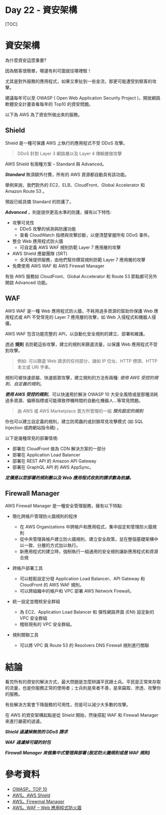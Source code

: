 # Day 22 - 資安架構


[TOC]

# 資安架構

為什麼資安這麼重要?

因為駭客很簡單，哪邊有利可圖就往哪裡駭！

尤其是對外服務的應用程式，如果又牽扯到一些金流，那更可能遭受到駭客的攻擊。

建議每年可以至 OWASP ( Open Web Application Security Project )，開放網路軟體安全計畫查看每年的 Top10 的資安問題。



以下為 AWS 為了資安所做出來的服務。

## Shield

Shield 是一種可保護 AWS 上執行的應用程式不受 DDoS 攻擊。

> DDoS 針對 Layer 3 網路層以及 Layer 4 傳輸層做攻擊



AWS Shield 有兩種方案 – Standard 與 Advanced。



***Standard*** 無須額外付費，所有的 AWS 資源都自動具有該功能。

舉例來說，我們對外的 EC2、ELB、CloudFront、Global Accelerator 和 Amazon Route 53 。

預設已經具備 Standard 的防護了。



***Advanced*** ，則是提供更高水準的防護，擁有以下特性:

- 攻擊可見性
  - DDoS 攻擊的偵測與防護功能
  - 查看 CloudWatch 指標與攻擊診斷，以便清楚掌握所有 DDoS 事件。
- 整合 Web 應用程式防火牆 
  - 可自定義 AWS WAF 規則防範 Layer 7 應用層的攻擊
- AWS Shield 應變團隊 (SRT) 
  - 全天候提供服務，由他們幫你撰寫規則防範 Layer 7 應用層的攻擊
- 免費使用 AWS WAF 和 AWS Firewall Manager



有些 AWS 服務如 CloudFront、Global Accelerator 和 Route 53 節點都可另外開啟 Advanced 功能。



## WAF

AWS WAF 是一種 Web 應用程式防火牆，不耗用過多資源的幫助你保護 Web 應用程式或 API 不受常見的 Layer 7 應用層的攻擊，如 Web 入侵程式和機器人侵擾。

AWS WAF 包含功能完整的 API，以自動化安全規則的建立、部署和維護。

透過 **規則** 去防範這些攻擊，建立的規則來篩選流量，以保護 Web 應用程式不受到攻擊。

> 例如: 可以篩選 Web 請求的任何部分，諸如 IP 位址、HTTP 標頭、HTTP 本文或 URI 字串。



規則可被快速部屬、快速抵禦攻擊，建立規則的方法有兩種: *使用 AWS 受控的規則*、*自定義的規則*。



***使用 AWS 受控的規則***，可以快速用於解決 OWASP 10 大安全風險或是那種消耗過多資源、偏移指標或可能導致停機時間的自動化機器人...等常見問題。

> 由 AWS 或 AWS Marketplace 賣方所管理的一組 ***預先設定的規則***



你也可以建立自定義的規則，建立防爬蟲的或封鎖常見攻擊模式 (如 SQL Injection 或跨網站指令碼) 。



以下是幾種常見的部署情境:

- 部署在 CloudFront 做為 CDN 解決方案的一部分
- 部署在 Application Load Balancer
- 部署在 REST API 的 Amazon API Gateway
- 部署在 GraphQL API 的 AWS AppSync。



***定價是以您部署的規則數以及  Web 應用程式收到的請求數為依據。***



## Firewall Manager

AWS Firewall Manager 是一種安全管理服務，擁有以下特點:

- 簡化跨帳戶管理防火牆規則的程序
  - 在 AWS Organizations 中跨帳戶和應用程式，集中設定和管理防火牆規則
  - 從中央管理員帳戶建立防火牆規則、建立安全政策，並在整個基礎架構中以一致、分層的方式加以執行。
  - 新應用程式的建立時，強制執行一組通用的安全規則讓新應用程式和資源合規
- 跨帳戶部署工具
  - 可以輕鬆設定分發 Application Load Balancer、API Gateway 和 CloudFront 的 AWS WAF 規則。
  - 可以跨組織中的帳戶和 VPC 部署 AWS Network Firewall。
- 統一設定並稽核安全群組
  - 為 EC2、Application Load Balancer 和 彈性網路界面 (ENI) 設定新的 VPC 安全群組
  - 稽核現有的 VPC 安全群組。

- 規則關聯工具
  - 可以將 VPC 與 Route 53 的 Resolvers DNS Firewall 規則進行關聯




# 結論

看完所有的資安的解決方式，最大問題是怎麼辨識平民跟士兵。平民是正常來存取的流量，也是你服務正常的使用者；士兵則是來者不善，是來竊取、滲透、攻擊你的服務。

有些解決方案會下降服務的可用性，但是可以減少大多數的攻擊。



在 AWS 的資安架構起點是從 Shield 開始，然後搭配 WAF 和 Firewall Manager  來進行嚴密的過濾。



***Shield  過濾掉無效的 DDoS 請求***

***WAF 過濾掉可疑的封包***

***Firewall Manager 來做集中式管理與部署 (設定防火牆規則或是 WAF 規則)***





# 參考資料

- [OWASP。TOP 10](https://owasp.org/Top10/zh_TW/)
- [AWS。AWS Shield](https://aws.amazon.com/tw/shield/?whats-new-cards.sort-by=item.additionalFields.postDateTime&whats-new-cards.sort-order=desc)
- [AWS。Firewmal Manager](https://aws.amazon.com/tw/firewall-manager/)
- [AWS。WAF – Web 應用程式防火牆](https://aws.amazon.com/tw/waf/)

